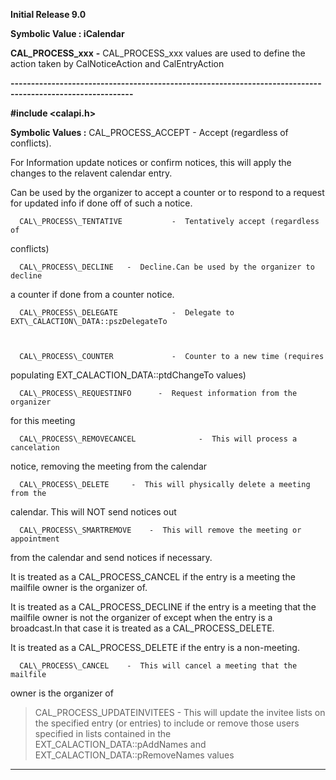 




<!--
 /\* Font Definitions \*/
 @font-face
 {font-family:Helv;
 panose-1:2 11 6 4 2 2 2 3 2 4;}
@font-face
 {font-family:"Cambria Math";
 panose-1:2 4 5 3 5 4 6 3 2 4;}
 /\* Style Definitions \*/
 p.MsoNormal, li.MsoNormal, div.MsoNormal
 {margin-top:0cm;
 margin-right:0cm;
 margin-bottom:8.0pt;
 margin-left:0cm;
 line-height:107%;
 font-size:11.0pt;
 font-family:"Calibri",sans-serif;}
.MsoChpDefault
 {font-size:11.0pt;}
.MsoPapDefault
 {margin-bottom:8.0pt;
 line-height:107%;}
 /\* Page Definitions \*/
 @page WordSection1
 {size:612.0pt 792.0pt;
 margin:72.0pt 72.0pt 72.0pt 72.0pt;}
div.WordSection1
 {page:WordSection1;}
-->




**Initial Release 9.0**



**Symbolic Value : iCalendar**



**CAL\_PROCESS\_xxx** **-** CAL\_PROCESS\_xxx
values are used to define the action taken by CalNoticeAction and
CalEntryAction


**----------------------------------------------------------------------------------------------------------**



**#include <calapi.h>**


 **Symbolic Values :**      CAL\_PROCESS\_ACCEPT    -  Accept (regardless of conflicts).  

For Information update notices or confirm notices, this will apply the changes
to the relavent calendar entry.  

Can be used by the organizer to accept a counter or to respond to a request for
updated info if done off of such a notice.  

  

      CAL\_PROCESS\_TENTATIVE           -  Tentatively accept (regardless of
conflicts)  

  

      CAL\_PROCESS\_DECLINE   -  Decline.Can be used by the organizer to decline
a counter if done from a counter notice.  

  

      CAL\_PROCESS\_DELEGATE            -  Delegate to EXT\_CALACTION\_DATA::pszDelegateTo  

  

      CAL\_PROCESS\_COUNTER             -  Counter to a new time (requires
populating EXT\_CALACTION\_DATA::ptdChangeTo values)  

  

      CAL\_PROCESS\_REQUESTINFO      -  Request information from the organizer
for this meeting  

  

      CAL\_PROCESS\_REMOVECANCEL              -  This will process a cancelation
notice, removing the meeting from the calendar  

  

      CAL\_PROCESS\_DELETE     -  This will physically delete a meeting from the
calendar. This will NOT send notices out  

  

      CAL\_PROCESS\_SMARTREMOVE    -  This will remove the meeting or appointment
from the calendar and send notices if necessary.  

It is treated as a CAL\_PROCESS\_CANCEL if the entry is a meeting the mailfile
owner is the organizer of.   

It is treated as a CAL\_PROCESS\_DECLINE if the entry is a meeting that the
mailfile owner is not the organizer of except when the entry is a broadcast.In
that case it is treated as a CAL\_PROCESS\_DELETE.  

It is treated as a CAL\_PROCESS\_DELETE if the entry is a non-meeting.  

  

      CAL\_PROCESS\_CANCEL    -  This will cancel a meeting that the mailfile
owner is the organizer of  

  

>    CAL\_PROCESS\_UPDATEINVITEES             -  This will update the invitee
lists on the specified entry (or entries) to include or remove those users
specified in lists contained in the EXT\_CALACTION\_DATA::pAddNames and
EXT\_CALACTION\_DATA::pRemoveNames values  

  




 




----------------------------------------------------------------------------------------------------------


 





